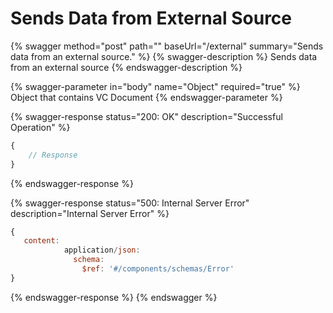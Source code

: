 # Sends Data from External Source

{% swagger method="post" path="" baseUrl="/external" summary="Sends data from an external source." %}
{% swagger-description %}
Sends data from an external source
{% endswagger-description %}

{% swagger-parameter in="body" name="Object" required="true" %}
Object that contains VC Document
{% endswagger-parameter %}

{% swagger-response status="200: OK" description="Successful Operation" %}
```javascript
{
    // Response
}
```
{% endswagger-response %}

{% swagger-response status="500: Internal Server Error" description="Internal Server Error" %}
```javascript
{
   content:
            application/json:
              schema:
                $ref: '#/components/schemas/Error'
}
```
{% endswagger-response %}
{% endswagger %}

